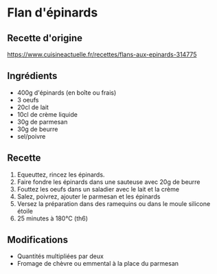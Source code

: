 # Flan d'épinards

## Recette d'origine
https://www.cuisineactuelle.fr/recettes/flans-aux-epinards-314775

## Ingrédients
- 400g d'épinards (en boîte ou frais)
- 3 oeufs
- 20cl de lait
- 10cl de crème liquide
- 30g de parmesan
- 30g de beurre
- sel/poivre

## Recette
1. Equeuttez, rincez les épinards.
1. Faire fondre les épinards dans une sauteuse avec 20g de beurre
1. Fouttez les oeufs dans un saladier avec le lait et la crème
1. Salez, poivrez, ajouter le parmesan et les épinards
1. Versez la préparation dans des ramequins ou dans le moule silicone étoile
1. 25 minutes à 180°C (th6)

## Modifications
- Quantités multipliées par deux
- Fromage de chèvre ou emmental à la place du parmesan

